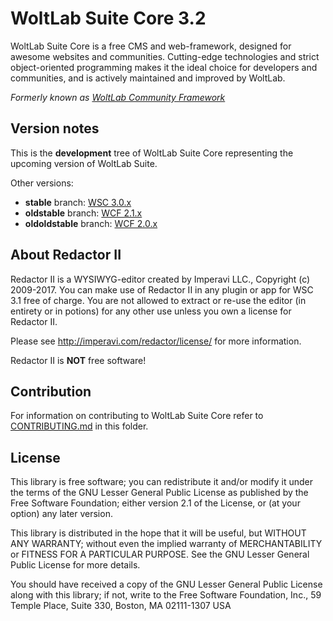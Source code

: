 WoltLab Suite Core 3.2
======================

WoltLab Suite Core is a free CMS and web-framework, designed for awesome websites and communities. Cutting-edge technologies and strict object-oriented programming makes it the ideal choice for developers and communities, and is actively maintained and improved by WoltLab.

_Formerly known as [WoltLab Community Framework](https://community.woltlab.com/thread/249026-introducing-woltlab-suite-3-0/)_

Version notes
-------------

This is the **development** tree of WoltLab Suite Core representing the upcoming version of WoltLab Suite.

Other versions:
- **stable** branch: [WSC 3.0.x](https://github.com/WoltLab/WCF/tree/master)
- **oldstable** branch: [WCF 2.1.x](https://github.com/WoltLab/WCF/tree/3.0)
- **oldoldstable** branch: [WCF 2.0.x](https://github.com/WoltLab/WCF/tree/2.1)

About Redactor II
-----------------

Redactor II is a WYSIWYG-editor created by Imperavi LLC., Copyright (c) 2009-2017. You can make use of Redactor II in any plugin or app for WSC 3.1 free of charge. You are not allowed to extract or re-use the editor (in entirety or in potions) for any other use unless you own a license for Redactor II.

Please see http://imperavi.com/redactor/license/ for more information.

Redactor II is **NOT** free software!

Contribution
------------

For information on contributing to WoltLab Suite Core refer to [CONTRIBUTING.md](CONTRIBUTING.md) in this folder.

License
-------

This library is free software; you can redistribute it and/or
modify it under the terms of the GNU Lesser General Public License
as published by the Free Software Foundation; either version 2.1
of the License, or (at your option) any later version.

This library is distributed in the hope that it will be useful,
but WITHOUT ANY WARRANTY; without even the implied warranty of
MERCHANTABILITY or FITNESS FOR A PARTICULAR PURPOSE. See the GNU
Lesser General Public License for more details.

You should have received a copy of the GNU Lesser General Public
License along with this library; if not, write to the Free Software
Foundation, Inc., 59 Temple Place, Suite 330, Boston, MA 02111-1307 USA
